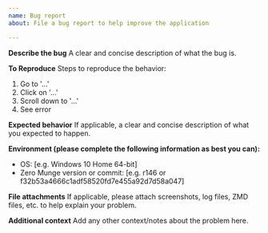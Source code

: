 ```yaml
---
name: Bug report
about: File a bug report to help improve the application

---
```


**Describe the bug**
A clear and concise description of what the bug is.

**To Reproduce**
Steps to reproduce the behavior:
1. Go to '...'
2. Click on '...'
3. Scroll down to '...'
4. See error

**Expected behavior**
If applicable, a clear and concise description of what you expected to happen.

**Environment (please complete the following information as best you can):**
 - OS: [e.g. Windows 10 Home 64-bit]
 - Zero Munge version or commit: [e.g. r146 or f32b53a4666c1adf58520fd7e455a92d7d58a047]

**File attachments**
If applicable, please attach screenshots, log files, ZMD files, etc. to help explain your problem.

**Additional context**
Add any other context/notes about the problem here.
